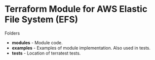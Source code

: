 # Terraform Module for AWS Elastic File System (EFS)

Folders

* **modules**  - Module code.
* **examples** - Examples of module implementation. Also used in tests.
* **tests**    - Location of terratest tests.
